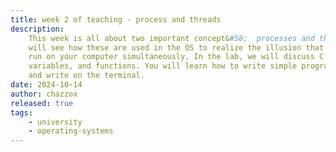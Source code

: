 ```yaml
---
title: week 2 of teaching - process and threads
description:
    This week is all about two important concept&#58;  processes and threads. You
    will see how these are used in the OS to realize the illusion that many programs
    run on your computer simultaneously. In the lab, we will discuss C data types,
    variables, and functions. You will learn how to write simple programs that read
    and write on the terminal.
date: 2024-10-14
author: chazzox
released: true
tags:
    - university
    - operating-systems
---
```

